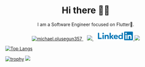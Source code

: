 <h1 align='center'>Hi there 👋🏾</h1>

<p align='center'>I am a Software Engineer focused on Flutter💙. </p>

<p align='center'>
  <a href="https://www.instagram.com/ankur_8699_/" target="blank">
  <img src="https://img.shields.io/badge/Instagram%20-%23E4405F.svg?&style=for-the-badge&logo=Instagram&logoColor=white" alt="michael.olusegun357"/>
  </a>&nbsp;&nbsp;
<a href="mailto:8699ankurinsan@gmail.com">
  <img src="https://img.shields.io/badge/email me-%23D14836.svg?&style=for-the-badge&logo=gmail&logoColor=white" />
</a>&nbsp;&nbsp;
  <a href="https://www.linkedin.com/in/ankur-arora-/">
  <img  style="height:28px; width:113px"src="./a.png" />
</a>
<img src="https://gpvc.arturio.dev/mikkyboy2005" />
</p>


[![Top Langs](https://github-readme-stats.vercel.app/api/top-langs/?username=ankur8699&layout=compact)](https://github.com/ankur8699/github-readme-stats)

[![trophy](https://github-profile-trophy.vercel.app/?username=ankur8699)](https://github.com/ankur8699/github-profile-trophy)
<img src="https://github-readme-stats.vercel.app/api?username=ankur8699&&show_icons=true&title_color=ffffff&icon_color=bb2acf&text_color=daf7dc&bg_color=191919">
